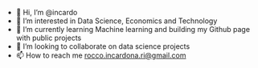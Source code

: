 - 👋 Hi, I’m @incardo
- 👀 I’m interested in Data Science, Economics and Technology 
- 🌱 I’m currently learning Machine learning and building my Github page with public projects
- 💞️ I’m looking to collaborate on data science projects
- 📫 How to reach me rocco.incardona.ri@gmail.com

<!---
incardo/incardo is a ✨ special ✨ repository because its `README.md` (this file) appears on your GitHub profile.
You can click the Preview link to take a look at your changes.
--->
